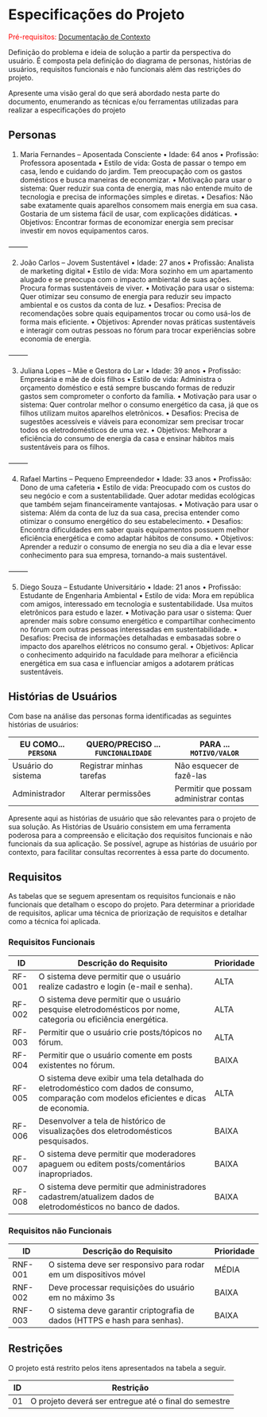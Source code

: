 # Especificações do Projeto

<span style="color:red">Pré-requisitos: <a href="01-Documentação de Contexto.md"> Documentação de Contexto</a></span>

Definição do problema e ideia de solução a partir da perspectiva do usuário. É composta pela definição do  diagrama de personas, histórias de usuários, requisitos funcionais e não funcionais além das restrições do projeto.

Apresente uma visão geral do que será abordado nesta parte do documento, enumerando as técnicas e/ou ferramentas utilizadas para realizar a especificações do projeto

## Personas

1. Maria Fernandes – Aposentada Consciente
	•	Idade: 64 anos
	•	Profissão: Professora aposentada
	•	Estilo de vida: Gosta de passar o tempo em casa, lendo e cuidando do jardim. Tem preocupação com os gastos domésticos e busca maneiras de economizar.
	•	Motivação para usar o sistema: Quer reduzir sua conta de energia, mas não entende muito de tecnologia e precisa de informações simples e diretas.
	•	Desafios: Não sabe exatamente quais aparelhos consomem mais energia em sua casa. Gostaria de um sistema fácil de usar, com explicações didáticas.
	•	Objetivos: Encontrar formas de economizar energia sem precisar investir em novos equipamentos caros.

⸻

2. João Carlos – Jovem Sustentável
	•	Idade: 27 anos
	•	Profissão: Analista de marketing digital
	•	Estilo de vida: Mora sozinho em um apartamento alugado e se preocupa com o impacto ambiental de suas ações. Procura formas sustentáveis de viver.
	•	Motivação para usar o sistema: Quer otimizar seu consumo de energia para reduzir seu impacto ambiental e os custos da conta de luz.
	•	Desafios: Precisa de recomendações sobre quais equipamentos trocar ou como usá-los de forma mais eficiente.
	•	Objetivos: Aprender novas práticas sustentáveis e interagir com outras pessoas no fórum para trocar experiências sobre economia de energia.

⸻

3. Juliana Lopes – Mãe e Gestora do Lar
	•	Idade: 39 anos
	•	Profissão: Empresária e mãe de dois filhos
	•	Estilo de vida: Administra o orçamento doméstico e está sempre buscando formas de reduzir gastos sem comprometer o conforto da família.
	•	Motivação para usar o sistema: Quer controlar melhor o consumo energético da casa, já que os filhos utilizam muitos aparelhos eletrônicos.
	•	Desafios: Precisa de sugestões acessíveis e viáveis para economizar sem precisar trocar todos os eletrodomésticos de uma vez.
	•	Objetivos: Melhorar a eficiência do consumo de energia da casa e ensinar hábitos mais sustentáveis para os filhos.

⸻

4. Rafael Martins – Pequeno Empreendedor
	•	Idade: 33 anos
	•	Profissão: Dono de uma cafeteria
	•	Estilo de vida: Preocupado com os custos do seu negócio e com a sustentabilidade. Quer adotar medidas ecológicas que também sejam financeiramente vantajosas.
	•	Motivação para usar o sistema: Além da conta de luz da sua casa, precisa entender como otimizar o consumo energético do seu estabelecimento.
	•	Desafios: Encontra dificuldades em saber quais equipamentos possuem melhor eficiência energética e como adaptar hábitos de consumo.
	•	Objetivos: Aprender a reduzir o consumo de energia no seu dia a dia e levar esse conhecimento para sua empresa, tornando-a mais sustentável.

⸻

5. Diego Souza – Estudante Universitário
	•	Idade: 21 anos
	•	Profissão: Estudante de Engenharia Ambiental
	•	Estilo de vida: Mora em república com amigos, interessado em tecnologia e sustentabilidade. Usa muitos eletrônicos para estudo e lazer.
	•	Motivação para usar o sistema: Quer aprender mais sobre consumo energético e compartilhar conhecimento no fórum com outras pessoas interessadas em sustentabilidade.
	•	Desafios: Precisa de informações detalhadas e embasadas sobre o impacto dos aparelhos elétricos no consumo geral.
	•	Objetivos: Aplicar o conhecimento adquirido na faculdade para melhorar a eficiência energética em sua casa e influenciar amigos a adotarem práticas sustentáveis.

## Histórias de Usuários

Com base na análise das personas forma identificadas as seguintes histórias de usuários:

|EU COMO... `PERSONA`| QUERO/PRECISO ... `FUNCIONALIDADE` |PARA ... `MOTIVO/VALOR`                 |
|--------------------|------------------------------------|----------------------------------------|
|Usuário do sistema  | Registrar minhas tarefas           | Não esquecer de fazê-las               |
|Administrador       | Alterar permissões                 | Permitir que possam administrar contas |

Apresente aqui as histórias de usuário que são relevantes para o projeto de sua solução. As Histórias de Usuário consistem em uma ferramenta poderosa para a compreensão e elicitação dos requisitos funcionais e não funcionais da sua aplicação. Se possível, agrupe as histórias de usuário por contexto, para facilitar consultas recorrentes à essa parte do documento.



## Requisitos

As tabelas que se seguem apresentam os requisitos funcionais e não funcionais que detalham o escopo do projeto. Para determinar a prioridade de requisitos, aplicar uma técnica de priorização de requisitos e detalhar como a técnica foi aplicada.

### Requisitos Funcionais

|ID    | Descrição do Requisito  | Prioridade |
|------|-----------------------------------------|----|
|RF-001| O sistema deve permitir que o usuário realize cadastro e login (e-mail e senha). | ALTA | 
|RF-002| O sistema deve permitir que o usuário pesquise eletrodomésticos por nome, categoria ou eficiência energética. | ALTA |
|RF-003| Permitir que o usuário crie posts/tópicos no fórum. | ALTA |
|RF-004| Permitir que o usuário comente em posts existentes no fórum. | BAIXA |
|RF-005| O sistema deve exibir uma tela detalhada do eletrodoméstico com dados de consumo, comparação com modelos eficientes e dicas de economia. | ALTA |
|RF-006| Desenvolver a tela de histórico de visualizações dos eletrodomésticos pesquisados. | BAIXA |
|RF-007| O sistema deve permitir que moderadores apaguem ou editem posts/comentários inapropriados. | BAIXA |
|RF-008| O sistema deve permitir que administradores cadastrem/atualizem dados de eletrodomésticos no banco de dados. | BAIXA |


### Requisitos não Funcionais

|ID     | Descrição do Requisito  |Prioridade |
|-------|-------------------------|----|
|RNF-001| O sistema deve ser responsivo para rodar em um dispositivos móvel | MÉDIA | 
|RNF-002| Deve processar requisições do usuário em no máximo 3s |  BAIXA | 
|RNF-003| O sistema deve garantir criptografia de dados (HTTPS e hash para senhas). |  BAIXA | 



## Restrições

O projeto está restrito pelos itens apresentados na tabela a seguir.

|ID| Restrição                                             |
|--|-------------------------------------------------------|
|01| O projeto deverá ser entregue até o final do semestre |




